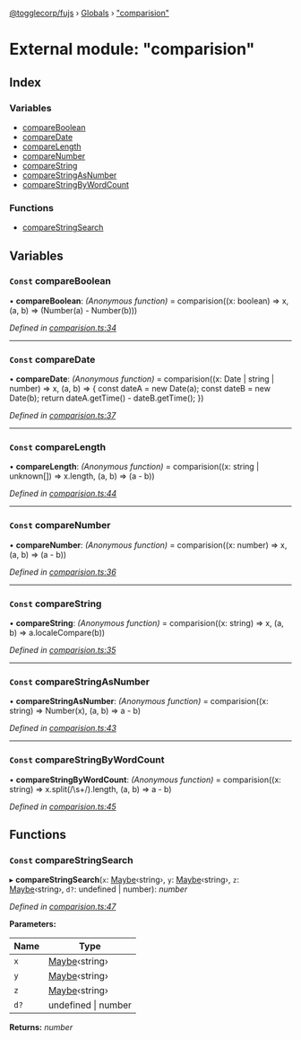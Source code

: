 [@togglecorp/fujs](../README.md) › [Globals](../globals.md) › ["comparision"](_comparision_.md)

# External module: "comparision"

## Index

### Variables

* [compareBoolean](_comparision_.md#const-compareboolean)
* [compareDate](_comparision_.md#const-comparedate)
* [compareLength](_comparision_.md#const-comparelength)
* [compareNumber](_comparision_.md#const-comparenumber)
* [compareString](_comparision_.md#const-comparestring)
* [compareStringAsNumber](_comparision_.md#const-comparestringasnumber)
* [compareStringByWordCount](_comparision_.md#const-comparestringbywordcount)

### Functions

* [compareStringSearch](_comparision_.md#const-comparestringsearch)

## Variables

### `Const` compareBoolean

• **compareBoolean**: *(Anonymous function)* = comparision((x: boolean) => x, (a, b) => (Number(a) - Number(b)))

*Defined in [comparision.ts:34](https://github.com/toggle-corp/fujs/blob/8801a55/src/comparision.ts#L34)*

___

### `Const` compareDate

• **compareDate**: *(Anonymous function)* = comparision((x: Date | string | number) => x, (a, b) => {
    const dateA = new Date(a);
    const dateB = new Date(b);
    return dateA.getTime() - dateB.getTime();
})

*Defined in [comparision.ts:37](https://github.com/toggle-corp/fujs/blob/8801a55/src/comparision.ts#L37)*

___

### `Const` compareLength

• **compareLength**: *(Anonymous function)* = comparision((x: string | unknown[]) => x.length, (a, b) => (a - b))

*Defined in [comparision.ts:44](https://github.com/toggle-corp/fujs/blob/8801a55/src/comparision.ts#L44)*

___

### `Const` compareNumber

• **compareNumber**: *(Anonymous function)* = comparision((x: number) => x, (a, b) => (a - b))

*Defined in [comparision.ts:36](https://github.com/toggle-corp/fujs/blob/8801a55/src/comparision.ts#L36)*

___

### `Const` compareString

• **compareString**: *(Anonymous function)* = comparision((x: string) => x, (a, b) => a.localeCompare(b))

*Defined in [comparision.ts:35](https://github.com/toggle-corp/fujs/blob/8801a55/src/comparision.ts#L35)*

___

### `Const` compareStringAsNumber

• **compareStringAsNumber**: *(Anonymous function)* = comparision((x: string) => Number(x), (a, b) => a - b)

*Defined in [comparision.ts:43](https://github.com/toggle-corp/fujs/blob/8801a55/src/comparision.ts#L43)*

___

### `Const` compareStringByWordCount

• **compareStringByWordCount**: *(Anonymous function)* = comparision((x: string) => x.split(/\s+/).length, (a, b) => a - b)

*Defined in [comparision.ts:45](https://github.com/toggle-corp/fujs/blob/8801a55/src/comparision.ts#L45)*

## Functions

### `Const` compareStringSearch

▸ **compareStringSearch**(`x`: [Maybe](_declarations_.md#maybe)‹string›, `y`: [Maybe](_declarations_.md#maybe)‹string›, `z`: [Maybe](_declarations_.md#maybe)‹string›, `d?`: undefined | number): *number*

*Defined in [comparision.ts:47](https://github.com/toggle-corp/fujs/blob/8801a55/src/comparision.ts#L47)*

**Parameters:**

Name | Type |
------ | ------ |
`x` | [Maybe](_declarations_.md#maybe)‹string› |
`y` | [Maybe](_declarations_.md#maybe)‹string› |
`z` | [Maybe](_declarations_.md#maybe)‹string› |
`d?` | undefined &#124; number |

**Returns:** *number*
